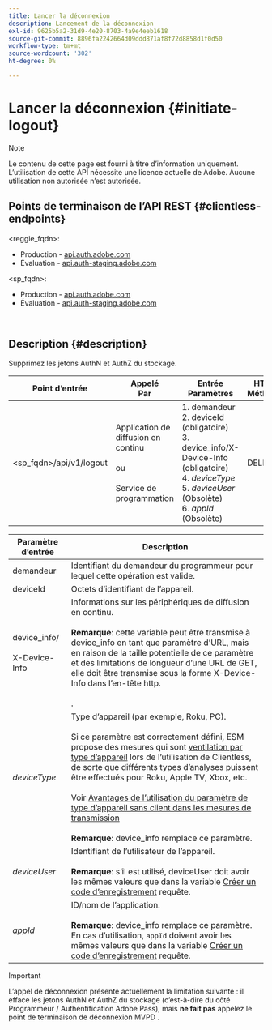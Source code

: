 ```yaml
---
title: Lancer la déconnexion
description: Lancement de la déconnexion
exl-id: 9625b5a2-31d9-4e20-8703-4a9e4eeb1618
source-git-commit: 8896fa2242664d09ddd871af8f72d8858d1f0d50
workflow-type: tm+mt
source-wordcount: '302'
ht-degree: 0%

---
```


# Lancer la déconnexion {#initiate-logout}

>[!NOTE]
>
>Le contenu de cette page est fourni à titre d’information uniquement. L’utilisation de cette API nécessite une licence actuelle de Adobe. Aucune utilisation non autorisée n’est autorisée.

## Points de terminaison de l’API REST {#clientless-endpoints}

&lt;reggie_fqdn>:

* Production - [api.auth.adobe.com](http://api.auth.adobe.com/)
* Évaluation - [api.auth-staging.adobe.com](http://api.auth-staging.adobe.com/)

&lt;sp_fqdn>:

* Production - [api.auth.adobe.com](http://api.auth.adobe.com/)
* Évaluation - [api.auth-staging.adobe.com](http://api.auth-staging.adobe.com/)

</br>

## Description {#description}

Supprimez les jetons AuthN et AuthZ du stockage.


| Point d’entrée | Appelé  </br>Par | Entrée   </br>Paramètres | HTTP  </br>Méthode | Réponse | HTTP  </br>Réponse |
| --- | --- | --- | --- | --- | --- |
| &lt;sp_fqdn>/api/v1/logout | Application de diffusion en continu</br></br>ou</br></br>Service de programmation | 1. demandeur</br>2.  deviceId (obligatoire)</br>3.  device_info/X-Device-Info (obligatoire)</br>4.  _deviceType_</br> 5.  _deviceUser_ (Obsolète)</br>6.  _appId_ (Obsolète) | DELETE | Aucun | 204 |


| Paramètre d’entrée | Description |
| --- | --- |
| demandeur | Identifiant du demandeur du programmeur pour lequel cette opération est valide. |
| deviceId | Octets d’identifiant de l’appareil. |
| device_info/</br></br>X-Device-Info | Informations sur les périphériques de diffusion en continu.</br></br>**Remarque**: cette variable peut être transmise à device_info en tant que paramètre d’URL, mais en raison de la taille potentielle de ce paramètre et des limitations de longueur d’une URL de GET, elle doit être transmise sous la forme X-Device-Info dans l’en-tête http. </br></br><!--See the full details in [Passing Device and Connection Information](http://tve.helpdocsonline.com/passing-device-information)-->. |
| _deviceType_ | Type d’appareil (par exemple, Roku, PC).</br></br>Si ce paramètre est correctement défini, ESM propose des mesures qui sont [ventilation par type d’appareil](/help/authentication/entitlement-service-monitoring-overview.md#clientless_device_type) lors de l’utilisation de Clientless, de sorte que différents types d’analyses puissent être effectués pour Roku, Apple TV, Xbox, etc.</br></br>Voir [Avantages de l’utilisation du paramètre de type d’appareil sans client dans les mesures de transmission ](/help/authentication/benefits-of-using-the-clientless-devicetype-parameter-in-pass-metrics.md)</br></br>**Remarque**: device_info remplace ce paramètre. |
| _deviceUser_ | Identifiant de l’utilisateur de l’appareil.</br></br>**Remarque**: s’il est utilisé, deviceUser doit avoir les mêmes valeurs que dans la variable [Créer un code d’enregistrement](/help/authentication/registration-code-request.md) requête. |
| _appId_ | ID/nom de l’application. </br></br>**Remarque**: device_info remplace ce paramètre. En cas d’utilisation, `appId` doivent avoir les mêmes valeurs que dans la variable [Créer un code d’enregistrement](/help/authentication/registration-code-request.md) requête. |

>[!IMPORTANT]
> 
>L’appel de déconnexion présente actuellement la limitation suivante : il efface les jetons AuthN et AuthZ du stockage (c’est-à-dire du côté Programmeur / Authentification Adobe Pass), mais **ne fait pas** appelez le point de terminaison de déconnexion MVPD .

